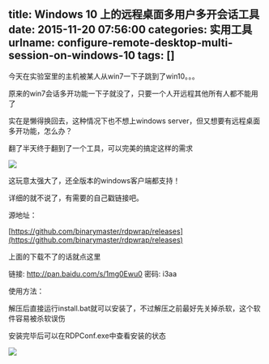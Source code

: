 title: Windows 10 上的远程桌面多用户多开会话工具
date: 2015-11-20 07:56:00
categories: 实用工具
urlname: configure-remote-desktop-multi-session-on-windows-10
tags: []
---
今天在实验室里的主机被某人从win7一下子跳到了win10。。。

原来的win7会话多开功能一下子就没了，只要一个人开远程其他所有人都不能用了

实在是懒得换回去，这种情况下也不想上windows server，但又想要有远程桌面多开功能，怎么办？

翻了半天终于翻到了一个工具，可以完美的搞定这样的需求

![](/images/tp_old/image/20151120/20151120155600_91154.jpg)

这玩意太强大了，还全版本的windows客户端都支持！

详细的就不说了，有需要的自己戳链接吧。

<!--more-->

源地址：

[https://github.com/binarymaster/rdpwrap/releases](https://github.com/binarymaster/rdpwrap/releases)

上面的下载不了的话就点这里

链接: http://pan.baidu.com/s/1mg0Ewu0 密码: i3aa

使用方法：

解压后直接运行install.bat就可以安装了，不过解压之前最好先关掉杀软，这个软件容易被杀软误伤

安装完毕后可以在RDPConf.exe中查看安装的状态

![](/images/tp_old/image/20151120/20151120160126_94738.png)